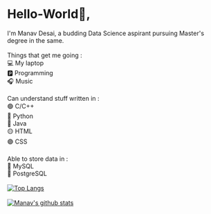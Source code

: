 # Hello-World👋, 
I'm Manav Desai, 
a budding Data Science aspirant pursuing Master's degree in the same.
<br/><br/>
Things that get me going : <br/>
💻 My laptop <br/>
🅿 Programming <br/>
🎧 Music <br/>
<br/>
Can understand stuff written in :<br/>
🟢 C/C++ <br/>
🔵 Python <br/>
🔴 Java <br/>
🟡 HTML <br/>
🟣 CSS <br/>
<br/>
Able to store data in :<br/>
🦈 MySQL <br/>
🐘 PostgreSQL <br/>
<br/>
[![Top Langs](https://github-readme-stats.vercel.app/api/top-langs/?username=ManavD522)](https://github.com/anuraghazra/github-readme-stats)
<br/> <br/>
[![Manav's github stats](https://github-readme-stats.vercel.app/api?username=ManavD522&count_private=true&show_icons=true&theme=radical&hide_rank=false)](https://github.com/anuraghazra/github-readme-stats)
